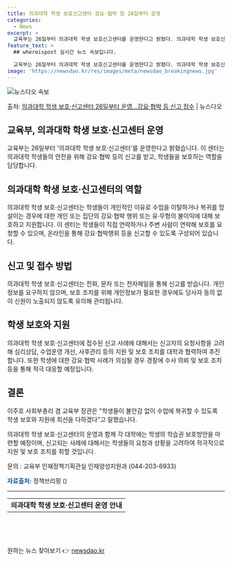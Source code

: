 ```yaml
---
title: 의과대학 학생 보호신고센터 강요·협박 등 26일부터 운영
categories:
  - News
excerpt: >
  교육부는 26일부터 의과대학 학생 보호신고센터를 운영한다고 밝혔다. 의과대학 학생 보호신고센터는 수업 복귀를…
feature_text: >
  ## whereispost 실시간 뉴스 속보입니다.

  교육부는 26일부터 의과대학 학생 보호신고센터를 운영한다고 밝혔다. 의과대학 학생 보호신고센터는 수업 복귀를…
image: 'https://newsdao.kr/res/images/meta/newsdao_breakingnews.jpg'
---
```


![뉴스다오 속보](https://newsdao.kr/res/images/meta/newsdao_breakingnews.jpg)

<p>출처: <a href="https://newsdao.kr/3436" rel="dofollow">의과대학 학생 보호·신고센터 26일부터 운영…강요·협박 등 신고 접수</a> | 뉴스다오</p>

<h2>교육부, 의과대학 학생 보호·신고센터 운영</h2>

<p data-ke-size="size16">교육부는 26일부터 '의과대학 학생 보호·신고센터'를 운영한다고 밝혔습니다. 이 센터는 의과대학 학생들의 안전을 위해 강요·협박 등의 신고를 받고, 학생들을 보호하는 역할을 담당합니다.</p>

<h2 data-ke-size="size26">의과대학 학생 보호·신고센터의 역할</h2>

<p>의과대학 학생 보호·신고센터는 학생들이 개인적인 이유로 수업을 이탈하거나 복귀를 망설이는 경우에 대한 개인 또는 집단의 강요·협박 행위 또는 유·무형의 불이익에 대해 보호하고 지원합니다. 이 센터는 학생들이 직접 연락하거나 주변 사람이 연락해 보호를 요청할 수 있으며, 온라인을 통해 강요·협박행위 등을 신고할 수 있도록 구성되어 있습니다.</p>

<h2 data-ke-size="size26">신고 및 접수 방법</h2>

<p>의과대학 학생 보호·신고센터는 전화, 문자 또는 전자메일을 통해 신고를 받습니다. 개인정보를 요구하지 않으며, 보호 조치를 위해 개인정보가 필요한 경우에도 당사자 동의 없이 신원이 노출되지 않도록 유의해 관리됩니다.</p>

<h2 data-ke-size="size26">학생 보호와 지원</h2>

<p>의과대학 학생 보호·신고센터에 접수된 신고 사례에 대해서는 신고자의 요청사항을 고려해 심리상담, 수업운영 개선, 사후관리 등의 지원 및 보호 조치를 대학과 협력하여 추진합니다. 또한 학생에 대한 강요·협박 사례가 의심될 경우 경찰에 수사 의뢰 및 보호 조치 등을 통해 적극 대응할 예정입니다.</p>

<h2 data-ke-size="size26">결론</h2>

<p>이주호 사회부총리 겸 교육부 장관은 "학생들이 불안감 없이 수업에 복귀할 수 있도록 학생 보호와 지원에 최선을 다하겠다"고 말했습니다.</p>
<p>의과대학 학생 보호·신고센터의 운영과 함께 각 대학에는 학생의 학습권 보호방안을 마련할 예정이며, 신고되는 사례에 대해서는 학생들의 요청과 상황을 고려하여 적극적으로 지원 및 보호 조치를 취할 것입니다.</p>

<p data-ke-size="size16">문의 : 교육부 인재정책기획관실 인재양성지원과 (044-203-6933)</p>
<p data-ke-size="size16"><b><span style="color: #1a5490;">자료출처:</span></b> 정책브리핑 ()</p>

<hr>

<table>
  <tbody>
    <tr>
      <td style="text-align: center; height: 17px;"><b>의과대학 학생 보호·신고센터 운영 안내</b></td>
    </tr>
  </tbody>
</table>

<p data-ke-size="size16">&nbsp;</p>
<p data-ke-size="size16">&nbsp;</p> 

원하는 뉴스 찾아보기 👉 <a href="https://newsdao.kr" rel="dofollow">newsdao.kr</a>


